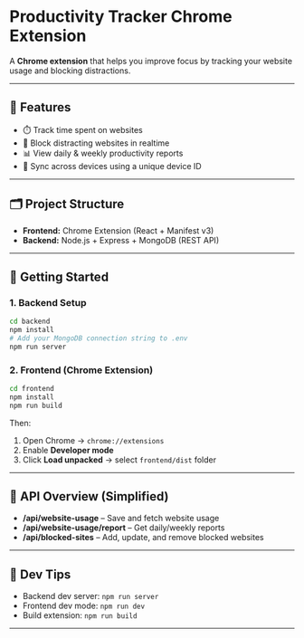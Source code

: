 # Productivity Tracker Chrome Extension

A **Chrome extension** that helps you improve focus by tracking your website usage and blocking distractions.

---

## 🚀 Features

- ⏱️ Track time spent on websites  
- 🚫 Block distracting websites in realtime 
- 📊 View daily & weekly productivity reports  
- 🔄 Sync across devices using a unique device ID  

---

## 🗂️ Project Structure

- **Frontend:** Chrome Extension (React + Manifest v3)  
- **Backend:** Node.js + Express + MongoDB (REST API)  

---

## 🔧 Getting Started

### 1. Backend Setup

```bash
cd backend
npm install
# Add your MongoDB connection string to .env
npm run server
```

### 2. Frontend (Chrome Extension)

```bash
cd frontend
npm install
npm run build
```

Then:
1. Open Chrome → `chrome://extensions`
2. Enable **Developer mode**
3. Click **Load unpacked** → select `frontend/dist` folder

---

## 📡 API Overview (Simplified)

- **/api/website-usage** – Save and fetch website usage  
- **/api/website-usage/report** – Get daily/weekly reports  
- **/api/blocked-sites** – Add, update, and remove blocked websites  

---

## 📌 Dev Tips

- Backend dev server: `npm run server`  
- Frontend dev mode: `npm run dev`  
- Build extension: `npm run build`

---
